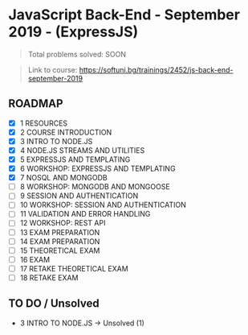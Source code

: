 # JavaScript Back-End - September 2019 - (ExpressJS)

> Total problems solved: SOON

> Link to course: https://softuni.bg/trainings/2452/js-back-end-september-2019

## ROADMAP

-   [x] 1 RESOURCES
-   [X] 2 COURSE INTRODUCTION
-   [X] 3 INTRO TO NODE.JS
-   [X] 4 NODE.JS STREAMS AND UTILITIES
-   [X] 5 EXPRESSJS AND TEMPLATING
-   [X] 6 WORKSHOP: EXPRESSJS AND TEMPLATING
-   [X] 7 NOSQL AND MONGODB
-   [ ] 8 WORKSHOP: MONGODB AND MONGOOSE
-   [ ] 9 SESSION AND AUTHENTICATION
-   [ ] 10 WORKSHOP: SESSION AND AUTHENTICATION
-   [ ] 11 VALIDATION AND ERROR HANDLING
-   [ ] 12 WORKSHOP: REST API
-   [ ] 13 EXAM PREPARATION
-   [ ] 14 EXAM PREPARATION
-   [ ] 15 THEORETICAL EXAM
-   [ ] 16 EXAM
-   [ ] 17 RETAKE THEORETICAL EXAM
-   [ ] 18 RETAKE EXAM

## TO DO / Unsolved

-   3 INTRO TO NODE.JS -> Unsolved (1)